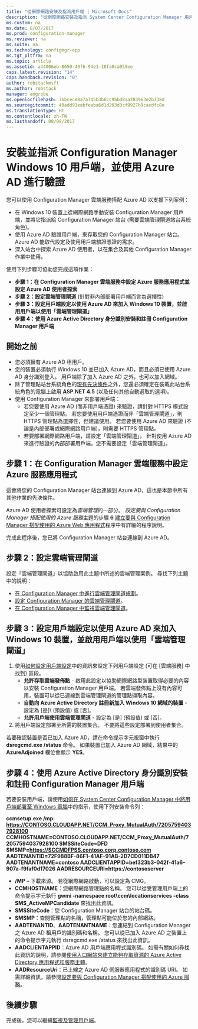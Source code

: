 ```yaml
---
title: "從網際網路安裝及指派用戶端 | Microsoft Docs"
description: "從網際網路安裝及指派 System Center Configuration Manager 用戶端。"
ms.custom: na
ms.date: 8/07/2017
ms.prod: configuration-manager
ms.reviewer: na
ms.suite: na
ms.technology: configmgr-app
ms.tgt_pltfrm: na
ms.topic: article
ms.assetid: a44006eb-8650-49f6-94e1-18fa0ca959ee
caps.latest.revision: "14"
caps.handback.revision: "0"
author: robstackmsft
ms.author: robstack
manager: angrobe
ms.openlocfilehash: 7bbcece8a7a745b3b6cc9bbd8aa283963e2b738d
ms.sourcegitcommit: 49add91eebfeaba6d1d203d3cf9927b9cacdfc8e
ms.translationtype: HT
ms.contentlocale: zh-TW
ms.lasthandoff: 08/08/2017
---
```

# <a name="install-and-assign-configuration-manager-windows-10-clients-using-azure-ad-for-authentication"></a>安裝並指派 Configuration Manager Windows 10 用戶端，並使用 Azure AD 進行驗證

您可以使用 Configuration Manager 雲端服務搭配 Azure AD 以支援下列案例：

- 在 Windows 10 裝置上從網際網路手動安裝 Configuration Manager 用戶端，並將它指派給 Configuration Manager 站台 (需要雲端管理閘道站台系統角色)。
- 使用 Azure AD 驗證用戶端，來存取您的 Configuration Manager 站台。 Azure AD 能取代設定及使用用戶端驗證憑證的需求。
- 深入站台中探索 Azure AD 使用者，以在集合及其他 Configuration Manager 作業中使用。

使用下列步驟可協助您完成這項作業：

- **步驟 1：在 Configuration Manager 雲端服務中設定 Azure 服務應用程式並設定 Azure AD 使用者探索**
- **步驟 2：設定雲端管理閘道** (針對非內部部署用戶端而言為選擇性)
- **步驟 3：設定用戶端設定以使用 Azure AD 來加入 Windows 10 裝置，並啟用用戶端以使用「雲端管理閘道」**
- **步驟 4：使用 Azure Active Directory 身分識別安裝和註冊 Configuration Manager 用戶端**


## <a name="before-you-start"></a>開始之前

- 您必須擁有 Azure AD 租用戶。
- 您的裝置必須執行 Windows 10 並已加入 Azure AD，而且必須已使用 Azure AD 身分識別登入。 用戶端除了加入 Azure AD 之外，也可以加入網域。
- 除了管理點站台系統角色的[現有先決條件](/sccm/core/plan-design/configs/site-and-site-system-prerequisites)之外，您還必須確定在裝載此站台系統角色的電腦上啟用 **ASP.NET 4.5** (以及任何其他自動選取的選項)。
- 使用 Configuration Manager 來部署用戶端：
    - 若您要使用 Azure AD (而非用戶端憑證) 來驗證，請針對 HTTPS 模式設定至少一個管理點。
        若您要使用用戶端憑證而非「雲端管理閘道」，則 HTTPS 管理點為選擇性，但建議使用。 若您要使用 Azure AD 來驗證 (不論是內部部署或網際網路用戶端)，則需要 HTTPS 管理點。
    - 若要部署網際網路用戶端，請設定「雲端管理閘道」。 針對使用 Azure AD 來進行驗證的內部部署用戶端，您不需要設定「雲端管理閘道」。


## <a name="step-1-set-up-the-azure-services-app-in-configuration-manager-cloud-services"></a>步驟 1：在 Configuration Manager 雲端服務中設定 Azure 服務應用程式

這會將您的 Configuration Manager 站台連線到 Azure AD，這也是本節中所有其他作業的先決條件。 

Azure AD 使用者探索可設定為*雲端管理*的一部分。 *設定要與 Configuration Manager 搭配使用的 Azure 服務*主題的步驟 **6** [建立要與 Configuration Manager 搭配使用的 Azure Web 應用程式](/sccm/core/servers/deploy/configure/Azure-services-wizard#webapp)程序中有詳細的程序說明。
    
完成此程序後，您已將 Configuration Manager 站台連線到 Azure AD。 

## <a name="step-2-set-up-the-cloud-management-gateway"></a>步驟 2：設定雲端管理閘道

設定「雲端管理閘道」以協助啟用此主題中所述的雲端管理案例。 尋找下列主題中的說明： 

- [在 Configuration Manager 中進行雲端管理閘道規劃](/sccm/core/clients/manage/plan-cloud-management-gateway)。
- [設定 Configuration Manager 的雲端管理閘道](/sccm/core/clients/manage/setup-cloud-management-gateway)。
- [在 Configuration Manager 中監視雲端管理閘道](/sccm/core/clients/manage/monitor-clients-cloud-management-gateway)。

## <a name="step-3-configure-client-settings-to-join-windows-10-devices-with-azure-ad-and-enable-clients-to-use-the-cloud-management-gateway"></a>步驟 3：設定用戶端設定以使用 Azure AD 來加入 Windows 10 裝置，並啟用用戶端以使用「雲端管理閘道」

1.  使用[如何設定用戶端設定](/sccm/core/clients/deploy/configure-client-settings)中的資訊來設定下列用戶端設定 (可在 [雲端服務] 中找到) 區段。
    - **允許存取雲端發佈點** - 啟用此設定以協助網際網路型裝置取得必要的內容以安裝 Configuration Manager 用戶端。 若雲端發佈點上沒有內容可用，裝置可以從已連線到雲端管理閘道的管理點擷取內容。
    - **自動向 Azure Active Directory 註冊新加入 Windows 10 網域的裝置** - 設定為 [是]\ (預設值) 或 [否]。
    - **允許用戶端使用雲端管理閘道** - 設定為 [是] \(預設值) 或 [否]。
2.  將用戶端設定部署至所需的裝置集合。 不要將這些設定部署到使用者集合。

若要確認裝置是否已加入 Azure AD，請在命令提示字元視窗中執行 **dsregcmd.exe /status** 命令。 如果裝置已加入 Azure AD 網域，結果中的 **AzureAdjoined** 欄位會顯示 **YES**。


## <a name="step-4-install-and-register-the-configuration-manager-client-using-azure-active-directory-identity"></a>步驟 4：使用 Azure Active Directory 身分識別安裝和註冊 Configuration Manager 用戶端

若要安裝用戶端，請使用[如何在 System Center Configuration Manager 中將用戶端部署至 Windows 電腦](/sccm/core/clients/deploy/deploy-clients-to-windows-computers#a-namebkmkmanuala-how-to-install-clients-manually)中的指示，使用下列安裝命令列： 

**ccmsetup.exe /mp&#58; https://CONTOSO.CLOUDAPP.NET/CCM_Proxy_MutualAuth/72057594037928100 CCMHOSTNAME=CONTOSO.CLOUDAPP.NET/CCM_Proxy_MutualAuth/72057594037928100 SMSSiteCode=DFD SMSMP=https://SCCMDFPSS.contoso.corp.contoso.com AADTENANTID=72F988BF-86F1-41AF-91AB-2D7CD011DB47 AADTENANTNAME=contoso  AADCLIENTAPPID=bef323b3-042f-41a6-907a-f9faf0d17026 AADRESOURCEURI=https://contososerver**

- **/MP** – 下載來源。 若從網際網路啟動，可以設定為 CMG。
- **CCMHOSTNAME**：您網際網路管理點的名稱。 您可以從受管理用戶端上的命令提示字元執行 **gwmi -namespace root\ccm\locationservices -class SMS_ActiveMPCandidate** 來找出此資訊。
- **SMSSiteCode**：您 Configuration Manager 站台的站台碼。
- **SMSMP**：查閱管理點的名稱，管理點可能位於您的內部網路。
- **AADTENANTID**、**AADTENANTNAME**：您連結到 Configuration Manager 之 Azure AD 租用戶的識別碼和名稱。 您可以從已加入 Azure AD 之裝置上的命令提示字元執行 dsregcmd.exe /status 來找出此資訊。
- **AADCLIENTAPPID**：Azure AD 用戶端應用程式識別碼。 如需有關如何尋找此資訊的說明，請參閱[使用入口網站來建立能夠存取資源的 Azure Active Directory 應用程式和服務主體](https://docs.microsoft.com/azure/azure-resource-manager/resource-group-create-service-principal-portal#get-application-id-and-authentication-key)。
- **AADResourceUri**：已上線之 Azure AD 伺服器應用程式的識別碼 URI。 如需詳細資訊，請參閱[設定要與 Configuration Manager 搭配使用的 Azure 服務](/sccm/core/servers/deploy/configure/azure-services-wizard)。




## <a name="next-steps"></a>後續步驟

完成後，您可以繼續[監視及管理用戶端](/sccm/core/clients/manage/monitor-clients)。
